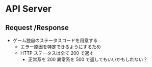 # API Server

## Request /Response
- ゲーム独自のステータスコードを用意する
  - エラー原因を特定できるようにするため
  - HTTP ステータスは全て 200 で返す
    - 正常系を 200 異常系を 500 で返してもいいかもしれない？
